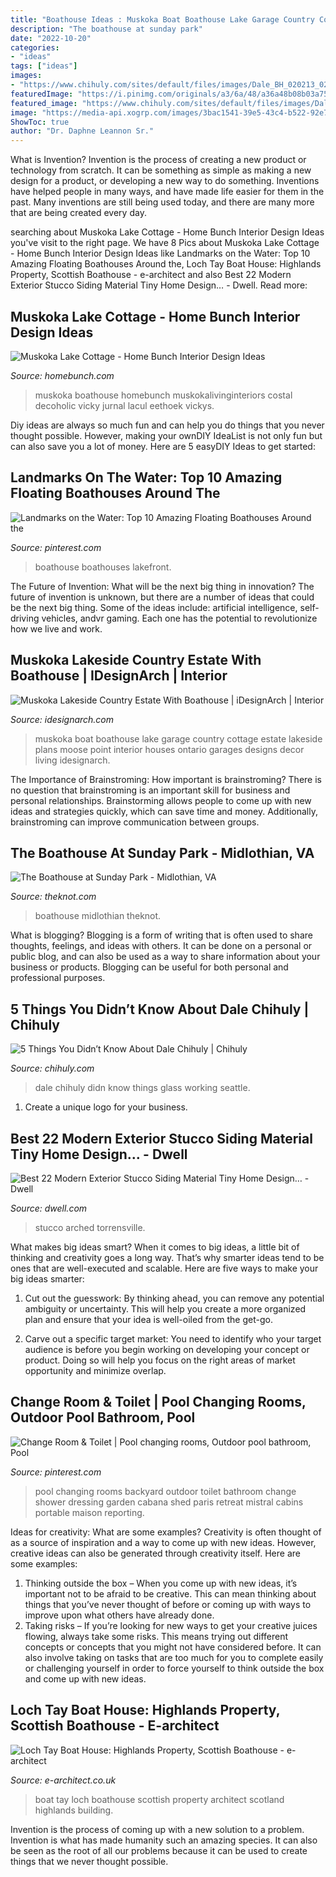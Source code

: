 ```yaml
---
title: "Boathouse Ideas : Muskoka Boat Boathouse Lake Garage Country Cottage Estate Lakeside Plans Moose Point Interior Houses Ontario Garages Designs Decor Living Idesignarch"
description: "The boathouse at sunday park"
date: "2022-10-20"
categories:
- "ideas"
tags: ["ideas"]
images:
- "https://www.chihuly.com/sites/default/files/images/Dale_BH_020213_0266_sml.jpg"
featuredImage: "https://i.pinimg.com/originals/a3/6a/48/a36a48b08b03a75d2aed80eb1d6406fc.jpg"
featured_image: "https://www.chihuly.com/sites/default/files/images/Dale_BH_020213_0266_sml.jpg"
image: "https://media-api.xogrp.com/images/3bac1541-39e5-43c4-b522-92e7dc44549e~rs_2001.480.fit.jpg"
ShowToc: true
author: "Dr. Daphne Leannon Sr."
---
```



What is Invention?
Invention is the process of creating a new product or technology from scratch. It can be something as simple as making a new design for a product, or developing a new way to do something. Inventions have helped people in many ways, and have made life easier for them in the past. Many inventions are still being used today, and there are many more that are being created every day.

	

		
searching about Muskoka Lake Cottage - Home Bunch Interior Design Ideas you've visit to the right page. We have 8 Pics about Muskoka Lake Cottage - Home Bunch Interior Design Ideas like Landmarks on the Water: Top 10 Amazing Floating Boathouses Around the, Loch Tay Boat House: Highlands Property, Scottish Boathouse - e-architect and also Best 22 Modern Exterior Stucco Siding Material Tiny Home Design… - Dwell. Read more:
		
    
## Muskoka Lake Cottage - Home Bunch Interior Design Ideas

<img loading=lazy src="https://www.homebunch.com/wp-content/uploads/j7.jpg" onerror="this.onerror=null;this.src='https://tse2.mm.bing.net/th?id=OIP.P5TEm2c19DI8W7vTUAUUxwHaLF&amp;pid=15.1';" alt="Muskoka Lake Cottage - Home Bunch Interior Design Ideas">

_Source: homebunch.com_

>muskoka boathouse homebunch muskokalivinginteriors costal decoholic vicky jurnal lacul eethoek vickys. 

	

Diy ideas are always so much fun and can help you do things that you never thought possible. However, making your ownDIY IdeaList is not only fun but can also save you a lot of money. Here are 5 easyDIY Ideas to get started: 

    
## Landmarks On The Water: Top 10 Amazing Floating Boathouses Around The

<img loading=lazy src="https://i.pinimg.com/originals/c5/26/c0/c526c0c98995afd145830345fcfd8ec3.jpg" onerror="this.onerror=null;this.src='https://tse3.mm.bing.net/th?id=OIP.dsmIOMPLVAni6q-NvU0GXAHaE5&amp;pid=15.1';" alt="Landmarks on the Water: Top 10 Amazing Floating Boathouses Around the">

_Source: pinterest.com_

>boathouse boathouses lakefront. 

	

The Future of Invention: What will be the next big thing in innovation?
The future of invention is unknown, but there are a number of ideas that could be the next big thing. Some of the ideas include: artificial intelligence, self-driving vehicles, andvr gaming. Each one has the potential to revolutionize how we live and work.

    
## Muskoka Lakeside Country Estate With Boathouse | IDesignArch | Interior

<img loading=lazy src="http://www.idesignarch.com/wp-content/uploads/Muskoka-Country-Lake-House_2.jpg" onerror="this.onerror=null;this.src='https://tse1.mm.bing.net/th?id=OIP.4_6SpaPYdELWUOU1S6IdLgHaFj&amp;pid=15.1';" alt="Muskoka Lakeside Country Estate With Boathouse | iDesignArch | Interior">

_Source: idesignarch.com_

>muskoka boat boathouse lake garage country cottage estate lakeside plans moose point interior houses ontario garages designs decor living idesignarch. 

	

The Importance of Brainstroming: How important is brainstroming?
There is no question that brainstroming is an important skill for business and personal relationships. Brainstorming allows people to come up with new ideas and strategies quickly, which can save time and money. Additionally, brainstroming can improve communication between groups.

    
## The Boathouse At Sunday Park - Midlothian, VA

<img loading=lazy src="https://media-api.xogrp.com/images/3bac1541-39e5-43c4-b522-92e7dc44549e~rs_2001.480.fit.jpg" onerror="this.onerror=null;this.src='https://tse3.mm.bing.net/th?id=OIP.5jlVOB8sDJ7OF5fTb5Wk5QHaE7&amp;pid=15.1';" alt="The Boathouse at Sunday Park - Midlothian, VA">

_Source: theknot.com_

>boathouse midlothian theknot. 

	

What is blogging?
Blogging is a form of writing that is often used to share thoughts, feelings, and ideas with others. It can be done on a personal or public blog, and can also be used as a way to share information about your business or products. Blogging can be useful for both personal and professional purposes.

    
## 5 Things You Didn’t Know About Dale Chihuly | Chihuly

<img loading=lazy src="https://www.chihuly.com/sites/default/files/images/Dale_BH_020213_0266_sml.jpg" onerror="this.onerror=null;this.src='https://tse3.mm.bing.net/th?id=OIP.3jM6Sa4OcW5PC5UYiN2FAAHaLH&amp;pid=15.1';" alt="5 Things You Didn’t Know About Dale Chihuly | Chihuly">

_Source: chihuly.com_

>dale chihuly didn know things glass working seattle. 

	

1. Create a unique logo for your business.

    
## Best 22 Modern Exterior Stucco Siding Material Tiny Home Design… - Dwell

<img loading=lazy src="https://images.dwell.com/photos-6531268541891756032/6543969053946728448-medium/with-its-stucco-facade-and-steel-framed-arched-windows-plaster-fun-house-is-an-architectural-anomaly-amidst-the-cottages-and-1960s-brick-residences-of-torrensville-in-south-australia.jpg" onerror="this.onerror=null;this.src='https://tse3.mm.bing.net/th?id=OIP.2GXR8x1d0hE639Z7Kvh78wHaE8&amp;pid=15.1';" alt="Best 22 Modern Exterior Stucco Siding Material Tiny Home Design… - Dwell">

_Source: dwell.com_

>stucco arched torrensville. 

	

What makes big ideas smart?
When it comes to big ideas, a little bit of thinking and creativity goes a long way. That’s why smarter ideas tend to be ones that are well-executed and scalable. Here are five ways to make your big ideas smarter:
1. Cut out the guesswork: By thinking ahead, you can remove any potential ambiguity or uncertainty. This will help you create a more organized plan and ensure that your idea is well-oiled from the get-go.

2. Carve out a specific target market: You need to identify who your target audience is before you begin working on developing your concept or product. Doing so will help you focus on the right areas of market opportunity and minimize overlap.


    
## Change Room &amp; Toilet | Pool Changing Rooms, Outdoor Pool Bathroom, Pool

<img loading=lazy src="https://i.pinimg.com/originals/a3/6a/48/a36a48b08b03a75d2aed80eb1d6406fc.jpg" onerror="this.onerror=null;this.src='https://tse3.mm.bing.net/th?id=OIP.WNza-kyVuL8GnIfTy5mq4AHaJ3&amp;pid=15.1';" alt="Change Room &amp; Toilet | Pool changing rooms, Outdoor pool bathroom, Pool">

_Source: pinterest.com_

>pool changing rooms backyard outdoor toilet bathroom change shower dressing garden cabana shed paris retreat mistral cabins portable maison reporting. 

	

Ideas for creativity: What are some examples?
Creativity is often thought of as a source of inspiration and a way to come up with new ideas. However, creative ideas can also be generated through creativity itself. Here are some examples: 
1. Thinking outside the box – When you come up with new ideas, it’s important not to be afraid to be creative. This can mean thinking about things that you’ve never thought of before or coming up with ways to improve upon what others have already done. 
2. Taking risks – If you’re looking for new ways to get your creative juices flowing, always take some risks. This means trying out different concepts or concepts that you might not have considered before. It can also involve taking on tasks that are too much for you to complete easily or challenging yourself in order to force yourself to think outside the box and come up with new ideas.

    
## Loch Tay Boat House: Highlands Property, Scottish Boathouse - E-architect

<img loading=lazy src="http://www.e-architect.co.uk/images/jpgs/scotland/loch_tay_boat_house_msa240508_5.jpg" onerror="this.onerror=null;this.src='https://tse3.mm.bing.net/th?id=OIP.nGLjTZ5T559ghGY3Fb95OAHaEM&amp;pid=15.1';" alt="Loch Tay Boat House: Highlands Property, Scottish Boathouse - e-architect">

_Source: e-architect.co.uk_

>boat tay loch boathouse scottish property architect scotland highlands building. 

	

Invention is the process of coming up with a new solution to a problem. Invention is what has made humanity such an amazing species. It can also be seen as the root of all our problems because it can be used to create things that we never thought possible.


